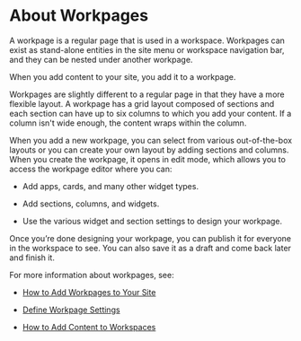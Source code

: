 <!-- loiod63aa361602848e38db747ab5b6f640e -->

# About Workpages

A workpage is a regular page that is used in a workspace. Workpages can exist as stand-alone entities in the site menu or workspace navigation bar, and they can be nested under another workpage.

When you add content to your site, you add it to a workpage.

Workpages are slightly different to a regular page in that they have a more flexible layout. A workpage has a grid layout composed of sections and each section can have up to six columns to which you add your content. If a column isn't wide enough, the content wraps within the column.

When you add a new workpage, you can select from various out-of-the-box layouts or you can create your own layout by adding sections and columns. When you create the workpage, it opens in edit mode, which allows you to access the workpage editor where you can:

-   Add apps, cards, and many other widget types.

-   Add sections, columns, and widgets.

-   Use the various widget and section settings to design your workpage.


Once you’re done designing your workpage, you can publish it for everyone in the workspace to see. You can also save it as a draft and come back later and finish it.

For more information about workpages, see:

-   [How to Add Workpages to Your Site](how-to-add-workpages-to-your-site-c3734dd.md)

-   [Define Workpage Settings](define-workpage-settings-9164929.md)

-   [How to Add Content to Workspaces](how-to-add-content-to-workspaces-19bf8aa.md)


